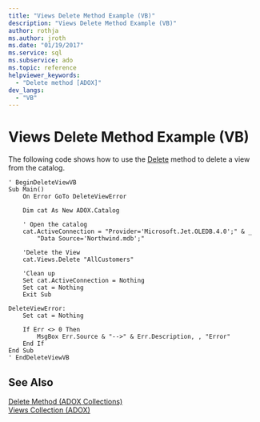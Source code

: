 ```yaml
---
title: "Views Delete Method Example (VB)"
description: "Views Delete Method Example (VB)"
author: rothja
ms.author: jroth
ms.date: "01/19/2017"
ms.service: sql
ms.subservice: ado
ms.topic: reference
helpviewer_keywords:
  - "Delete method [ADOX]"
dev_langs:
  - "VB"
---
```

# Views Delete Method Example (VB)
The following code shows how to use the [Delete](./delete-method-adox-collections.md) method to delete a view from the catalog.  
  
```  
' BeginDeleteViewVB  
Sub Main()  
    On Error GoTo DeleteViewError  
  
    Dim cat As New ADOX.Catalog  
  
    ' Open the catalog  
    cat.ActiveConnection = "Provider='Microsoft.Jet.OLEDB.4.0';" & _  
        "Data Source='Northwind.mdb';"  
  
    'Delete the View  
    cat.Views.Delete "AllCustomers"  
  
    'Clean up  
    Set cat.ActiveConnection = Nothing  
    Set cat = Nothing  
    Exit Sub  
  
DeleteViewError:  
    Set cat = Nothing  
  
    If Err <> 0 Then  
        MsgBox Err.Source & "-->" & Err.Description, , "Error"  
    End If  
End Sub  
' EndDeleteViewVB  
```  
  
## See Also  
 [Delete Method (ADOX Collections)](./delete-method-adox-collections.md)   
 [Views Collection (ADOX)](./views-collection-adox.md)
